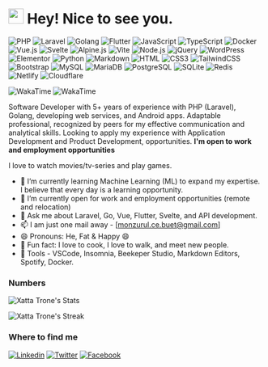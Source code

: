 
<h1><img src="https://emojis.slackmojis.com/emojis/images/1531849430/4246/blob-sunglasses.gif?1531849430" width="30"/> Hey! Nice to see you.</h1>

![PHP](https://img.shields.io/badge/PHP-777BB4?style=flat-square&logo=php&logoColor=white)
![Laravel](https://img.shields.io/badge/Laravel-FF2D20?style=flat-square&logo=laravel&logoColor=white)
![Golang](https://img.shields.io/badge/Go-00ADD8?style=flat-square&logo=go&logoColor=white)
![Flutter](https://img.shields.io/badge/Flutter-02569B?style=flat-square&logo=flutter&logoColor=white)
![JavaScript](https://img.shields.io/badge/JavaScript-F7DF1E?style=flat-square&logo=javascript&logoColor=black)
![TypeScript](https://img.shields.io/badge/TypeScript-007ACC?style=flat-square&logo=typescript&logoColor=white)
![Docker](https://img.shields.io/badge/Docker-0CC1F3?style=flat-square&logo=docker&logoColor=white)
![Vue.js](https://img.shields.io/badge/Vue.js-35495E?style=flat-square&logo=vue.js&logoColor=4FC08D)
![Svelte](https://img.shields.io/badge/Svelte-4A4A5?style=flat-square&logo=svelte&logoColor=FF3E00)
![Alpine.js](https://img.shields.io/badge/Alpine.js-663399?style=flat-square&logo=alpine.js&logoColor=white)
![Vite](https://img.shields.io/badge/Vite-593D88?style=flat-square&logo=vite&logoColor=white)
![Node.js](https://img.shields.io/badge/Node.js-43853D?style=flat-square&logo=node.js&logoColor=white)
![jQuery](https://img.shields.io/badge/jQuery-0769AD?style=flat-square&logo=jquery&logoColor=white)
![WordPress](https://img.shields.io/badge/Wordpress-21759B?style=flat-square&logo=wordpress&logoColor=white)
![Elementor](https://img.shields.io/badge/Elementor-9146FF?style=flat-square&logo=elementor&logoColor=white)
![Python](https://img.shields.io/badge/Python-3776AB?style=flat-square&logo=python&logoColor=white)
![Markdown](https://img.shields.io/badge/Markdown-000000?style=flat-square&logo=markdown&logoColor=white)
![HTML](https://img.shields.io/badge/HTML5-E34F26?style=flat-square&logo=html5&logoColor=white)
![CSS3](https://img.shields.io/badge/CSS3-1572B6?style=flat-square&logo=css3&logoColor=white)
![TailwindCSS](https://img.shields.io/badge/Tailwind_CSS-38B2AC?style=flat-square&logo=tailwind-css&logoColor=white)
![Bootstrap](https://img.shields.io/badge/Bootstrap-563D7C?style=flat-square&logo=bootstrap&logoColor=white)
![MySQL](https://img.shields.io/badge/MySQL-005C84?style=flat-square&logo=mysql&logoColor=white)
![MariaDB](https://img.shields.io/badge/MariaDB-003545?style=flat-square&logo=mariadb&logoColor=white)
![PostgreSQL](https://img.shields.io/badge/PostgreSQL-316192?style=flat-square&logo=postgresql&logoColor=white)
![SQLite](https://img.shields.io/badge/SQLite-07405E?style=flat-square&logo=sqlite&logoColor=white)
![Redis](https://img.shields.io/badge/redis-%23DD0031.svg?&style=flat-square&logo=redis&logoColor=white)
![Netlify](https://img.shields.io/badge/Netlify-00C7B7?style=flat-square&logo=netlify&logoColor=white)
![Cloudflare](https://img.shields.io/badge/Cloudflare-F38020?style=flat-square&logo=Cloudflare&logoColor=white)


![WakaTime](https://wakatime.com/badge/user/d1378ab1-f4cc-41fa-a902-21598fa7345a.svg)
![WakaTime](https://enclia9ohaqjeir.m.pipedream.net/)

Software Developer with 5+ years of experience with PHP (Laravel), Golang, developing web services, and Android apps. Adaptable professional, recognized by peers for my effective communication and analytical skills. Looking to apply my experience with Application Development and Product Development, opportunities. **I'm open to work and employment opportunities**


I love to watch movies/tv-series and play games.

- 🔭 I’m currently learning Machine Learning (ML) to expand my expertise. I believe that every day is a learning opportunity.
- 👯 I’m currently open for work and employment opportunities (remote and relocation)
- 💬 Ask me about Laravel, Go, Vue, Flutter, Svelte, and API development.
- 📫 I am just one mail away - [monzurul.ce.buet@gmail.com]
- 😄 Pronouns: He, Fat & Happy 😄
- :partying_face: Fun fact: I love to cook, I love to walk, and meet new people.
- :wrench: Tools - VSCode, Insomnia, Beekeper Studio, Markdown Editors, Spotify, Docker.

### Numbers
![Xatta Trone's Stats](https://github-readme-stats.vercel.app/api?username=Xatta-Trone&theme=react&border=61dafb&hide_border=true&count_private=true)

![Xatta Trone's Streak](https://github-readme-streak-stats.herokuapp.com/?user=Xatta-Trone&theme=react&border=61dafb&hide_border=true)

### Where to find me

[![Linkedin](https://img.shields.io/badge/LinkedIn-0077B5?style=flat-square&logo=linkedin&logoColor=white)](https://www.linkedin.com/in/monzurul-islam/) 
[![Twitter](https://img.shields.io/badge/Twitter-1DA1F2?style=flat-square&logo=twitter&logoColor=white)](https://twitter.com/xatta_trone)
[![Facebook](https://img.shields.io/badge/Facebook-1877F2?style=flat-square&logo=facebook&logoColor=white)](https://www.facebook.com/monzurul.islam1112)


